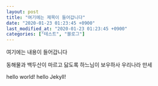 ```yaml
---
layout: post
title: "여기에는 제목이 들어갑니다"
date: "2020-01-23 01:23:45 +0900"
last_modified_at: "2020-01-23 01:23:45 +0900"
categories: ["테스트", "블로그"]
---
```


여기에는 내용이 들어갑니다

동해물과 백두산이 마르고 닳도록
하느님이 보우하사 우리나라 만세

hello world! hello Jekyll!
